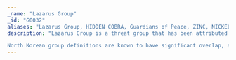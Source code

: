 ```yaml
---
_name: "Lazarus Group"
_id: "G0032"
aliases: "Lazarus Group, HIDDEN COBRA, Guardians of Peace, ZINC, NICKEL ACADEMY"
description: "Lazarus Group is a threat group that has been attributed to the North Korean government. The group has been active since at least 2009 and was reportedly responsible for the November 2014 destructive wiper attack against Sony Pictures Entertainment as part of a campaign named Operation Blockbuster by Novetta. Malware used by Lazarus Group correlates to other reported campaigns, including Operation Flame, Operation 1Mission, Operation Troy, DarkSeoul, and Ten Days of Rain.  In late 2017, Lazarus Group used KillDisk, a disk-wiping tool, in an attack against an online casino based in Central America. 

North Korean group definitions are known to have significant overlap, and the name Lazarus Group is known to encompass a broad range of activity. Some organizations use the name Lazarus Group to refer to any activity attributed to North Korea. Some organizations track North Korean clusters or groups such as Bluenoroff, APT37, and APT38 separately, while other organizations may track some activity associated with those group names by the name Lazarus Group."
---
```

